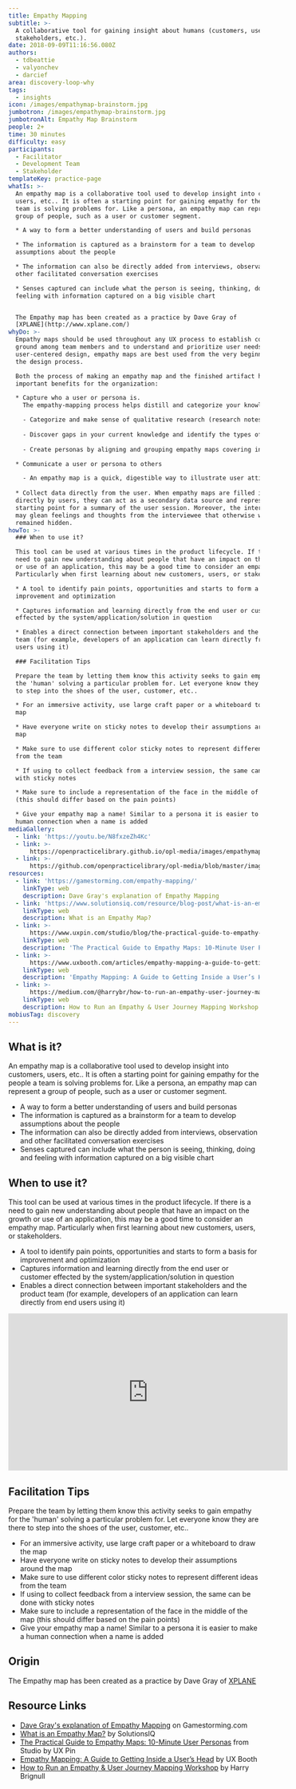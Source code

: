 ```yaml
---
title: Empathy Mapping
subtitle: >-
  A collaborative tool for gaining insight about humans (customers, users,
  stakeholders, etc.).
date: 2018-09-09T11:16:56.080Z
authors:
  - tdbeattie
  - valyonchev
  - darcief
area: discovery-loop-why
tags:
  - insights
icon: /images/empathymap-brainstorm.jpg
jumbotron: /images/empathymap-brainstorm.jpg
jumbotronAlt: Empathy Map Brainstorm
people: 2+
time: 30 minutes
difficulty: easy
participants:
  - Facilitator
  - Development Team
  - Stakeholder
templateKey: practice-page
whatIs: >-
  An empathy map is a collaborative tool used to develop insight into customers,
  users, etc.. It is often a starting point for gaining empathy for the people a
  team is solving problems for. Like a persona, an empathy map can represent a
  group of people, such as a user or customer segment.

  * A way to form a better understanding of users and build personas

  * The information is captured as a brainstorm for a team to develop
  assumptions about the people

  * The information can also be directly added from interviews, observation and
  other facilitated conversation exercises

  * Senses captured can include what the person is seeing, thinking, doing and
  feeling with information captured on a big visible chart


  The Empathy map has been created as a practice by Dave Gray of
  [XPLANE](http://www.xplane.com/)
whyDo: >-
  Empathy maps should be used throughout any UX process to establish common
  ground among team members and to understand and prioritize user needs. In
  user-centered design, empathy maps are best used from the very beginning of
  the design process.

  Both the process of making an empathy map and the finished artifact have
  important benefits for the organization:

  * Capture who a user or persona is.
    The empathy-mapping process helps distill and categorize your knowledge of the user into one place. It can be used to:

    - Categorize and make sense of qualitative research (research notes, survey answers, user-interview transcripts)
    
    - Discover gaps in your current knowledge and identify the types of research needed to address it. A sparse empathy map indicates that more research needs to be done.
    
    - Create personas by aligning and grouping empathy maps covering individual users

  * Communicate a user or persona to others

    - An empathy map is a quick, digestible way to illustrate user attitudes and behaviors. Once created, it should act as a source of truth throughout a project and protect it from bias or unfounded assumptions.
    
  * Collect data directly from the user. When empathy maps are filled in
  directly by users, they can act as a secondary data source and represent a
  starting point for a summary of the user session. Moreover, the interviewer
  may glean feelings and thoughts from the interviewee that otherwise would have
  remained hidden.
howTo: >-
  ### When to use it?

  This tool can be used at various times in the product lifecycle. If there is a
  need to gain new understanding about people that have an impact on the growth
  or use of an application, this may be a good time to consider an empathy map.
  Particularly when first learning about new customers, users, or stakeholders.

  * A tool to identify pain points, opportunities and starts to form a basis for
  improvement and optimization

  * Captures information and learning directly from the end user or customer
  effected by the system/application/solution in question

  * Enables a direct connection between important stakeholders and the product
  team (for example, developers of an application can learn directly from end
  users using it)

  ### Facilitation Tips

  Prepare the team by letting them know this activity seeks to gain empathy for
  the 'human' solving a particular problem for. Let everyone know they are there
  to step into the shoes of the user, customer, etc..

  * For an immersive activity, use large craft paper or a whiteboard to draw the
  map

  * Have everyone write on sticky notes to develop their assumptions around the
  map

  * Make sure to use different color sticky notes to represent different ideas
  from the team

  * If using to collect feedback from a interview session, the same can be done
  with sticky notes

  * Make sure to include a representation of the face in the middle of the map
  (this should differ based on the pain points)

  * Give your empathy map a name! Similar to a persona it is easier to make a
  human connection when a name is added
mediaGallery:
  - link: 'https://youtu.be/N8fxzeZh4Kc'
  - link: >-
      https://openpracticelibrary.github.io/opl-media/images/empathymap-brainstorm.jpg
  - link: >-
      https://github.com/openpracticelibrary/opl-media/blob/master/images/empathy%20mapping.png?raw=true
resources:
  - link: 'https://gamestorming.com/empathy-mapping/'
    linkType: web
    description: Dave Gray's explanation of Empathy Mapping
  - link: 'https://www.solutionsiq.com/resource/blog-post/what-is-an-empathy-map/'
    linkType: web
    description: What is an Empathy Map?
  - link: >-
      https://www.uxpin.com/studio/blog/the-practical-guide-to-empathy-maps-creating-a-10-minute-persona/
    linkType: web
    description: 'The Practical Guide to Empathy Maps: 10-Minute User Personas'
  - link: >-
      https://www.uxbooth.com/articles/empathy-mapping-a-guide-to-getting-inside-a-users-head/
    linkType: web
    description: 'Empathy Mapping: A Guide to Getting Inside a User’s Head'
  - link: >-
      https://medium.com/@harrybr/how-to-run-an-empathy-user-journey-mapping-workshop-813f3737067
    linkType: web
    description: How to Run an Empathy & User Journey Mapping Workshop
mobiusTag: discovery
---
```

## What is it?

An empathy map is a collaborative tool used to develop insight into customers, users, etc.. It is often a starting point for gaining empathy for the people a team is solving problems for. Like a persona, an empathy map can represent a group of people, such as a user or customer segment.

* A way to form a better understanding of users and build personas
* The information is captured as a brainstorm for a team to develop assumptions about the people
* The information can also be directly added from interviews, observation and other facilitated conversation exercises
* Senses captured can include what the person is seeing, thinking, doing and feeling with information captured on a big visible chart

## When to use it?

This tool can be used at various times in the product lifecycle. If there is a need to gain new understanding about people that have an impact on the growth or use of an application, this may be a good time to consider an empathy map. Particularly when first learning about new customers, users, or stakeholders.

* A tool to identify pain points, opportunities and starts to form a basis for improvement and optimization
* Captures information and learning directly from the end user or customer effected by the system/application/solution in question
* Enables a direct connection between important stakeholders and the product team (for example, developers of an application can learn directly from end users using it)

<iframe width="560" height="315" src="https://www.youtube.com/embed/N8fxzeZh4Kc" frameborder="0" allow="accelerometer; autoplay; encrypted-media; gyroscope; picture-in-picture" allowfullscreen></iframe>

## Facilitation Tips

Prepare the team by letting them know this activity seeks to gain empathy for the 'human' solving a particular problem for. Let everyone know they are there to step into the shoes of the user, customer, etc..

* For an immersive activity, use large craft paper or a whiteboard to draw the map
* Have everyone write on sticky notes to develop their assumptions around the map
* Make sure to use different color sticky notes to represent different ideas from the team
* If using to collect feedback from a interview session, the same can be done with sticky notes
* Make sure to include a representation of the face in the middle of the map (this should differ based on the pain points)
* Give your empathy map a name! Similar to a persona it is easier to make a human connection when a name is added

## Origin

The Empathy map has been created as a practice by Dave Gray of [XPLANE](http://www.xplane.com/)

## Resource Links

* [Dave Gray's explanation of Empathy Mapping](https://gamestorming.com/empathy-mapping/) on Gamestorming.com
* [What is an Empathy Map?](https://www.solutionsiq.com/resource/blog-post/what-is-an-empathy-map/) by SolutionsIQ
* [The Practical Guide to Empathy Maps: 10-Minute User Personas](https://www.uxpin.com/studio/blog/the-practical-guide-to-empathy-maps-creating-a-10-minute-persona/) from Studio by UX Pin
* [Empathy Mapping: A Guide to Getting Inside a User’s Head](https://www.uxbooth.com/articles/empathy-mapping-a-guide-to-getting-inside-a-users-head/) by UX Booth
* [How to Run an Empathy & User Journey Mapping Workshop](https://medium.com/@harrybr/how-to-run-an-empathy-user-journey-mapping-workshop-813f3737067) by Harry Brignull
